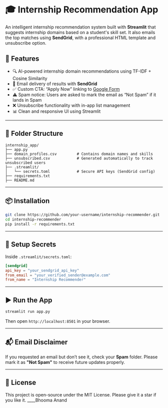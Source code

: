 # 🎓 Internship Recommendation App

An intelligent internship recommendation system built with **Streamlit** that suggests internship domains based on a student's skill set. It also emails the top matches using **SendGrid**, with a professional HTML template and unsubscribe option.

## 🚀 Features

* 🔍 AI-powered internship domain recommendations using TF-IDF + Cosine Similarity
* 📩 Email delivery of results with **SendGrid**
* ✅ Custom CTA: “Apply Now” linking to [Google Form](https://forms.gle/7pet4PKXdMcR2H1B9)
* ⚠️ Spam notice: Users are asked to mark the email as “Not Spam” if it lands in Spam
* ❌ Unsubscribe functionality with in-app list management
* 📊 Clean and responsive UI using Streamlit

---

## 📁 Folder Structure

```
internship_app/
├── app.py
├── domain_profiles.csv         # Contains domain names and skills
├── unsubscribed.csv            # Generated automatically to track unsubscribed users
├── .streamlit/
│   └── secrets.toml            # Secure API keys (SendGrid config)
├── requirements.txt
├── README.md
```

---

## 📦 Installation

```bash
git clone https://github.com/your-username/internship-recommender.git
cd internship-recommender
pip install -r requirements.txt
```

---

## 🔑 Setup Secrets

Inside `.streamlit/secrets.toml`:

```toml
[sendgrid]
api_key = "your_sendgrid_api_key"
from_email = "your_verified_sender@example.com"
from_name = "Internship Recommender"
```

---

## ▶️ Run the App

```bash
streamlit run app.py
```

Then open `http://localhost:8501` in your browser.

---

## 📬 Email Disclaimer

If you requested an email but don’t see it, check your **Spam** folder. Please mark it as **"Not Spam"** to receive future updates properly.

---

## 🔗 License

This project is open-source under the MIT License.
Please give it a star if you like it.
          ____Bhooma Anand
